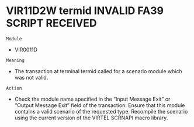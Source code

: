 # VIR11D2W termid INVALID FA39 SCRIPT RECEIVED

`Module`
- VIR0011D

`Meaning`
- The transaction at terminal termid called for a scenario module which was not valid.

`Action`
- Check the module name specified in the “Input Message Exit” or “Output Message Exit” field of the transaction. Ensure that this module contains a valid scenario of the requested type. Recompile the scenario using the current version of the VIRTEL SCRNAPI macro library.
